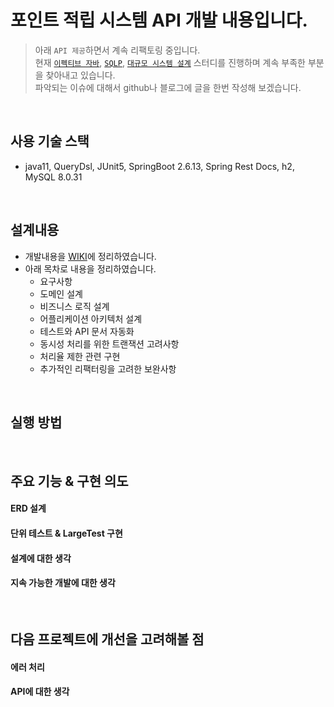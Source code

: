 # 포인트 적립 시스템 API 개발 내용입니다.

> 아래 `API 제공`하면서 계속 리팩토링 중입니다.  
> 현재 [`이펙티브 자바`](https://github.com/t0e8r1r4y/EffectiveJava), [`SQLP`](https://github.com/kmw8551/study/tree/main/oraclearch), [`대규모 시스템 설계`](https://github.com/t0e8r1r4y/SystemDesign) 스터디를 진행하며 계속 부족한 부분을 찾아내고 있습니다.   
> 파악되는 이슈에 대해서 github나 블로그에 글을 한번 작성해 보겠습니다.  

<br/>


## 사용 기술 스택
- java11, QueryDsl, JUnit5, SpringBoot 2.6.13, Spring Rest Docs, h2, MySQL 8.0.31


<br/>


## 설계내용
- 개발내용을 [WIKI](https://github.com/t0e8r1r4y/PointReserve/wiki)에 정리하였습니다.
- 아래 목차로 내용을 정리하였습니다.
    - 요구사항
    - 도메인 설계
    - 비즈니스 로직 설계
    - 어플리케이션 아키텍처 설계
    - 테스트와 API 문서 자동화
    - 동시성 처리를 위한 트랜잭션 고려사항
    - 처리율 제한 관련 구현
    - 추가적인 리팩터링을 고려한 보완사항


<br/>


## 실행 방법


<br/>

## 주요 기능 & 구현 의도

#### ERD 설계


#### 단위 테스트 & LargeTest 구현

#### 설계에 대한 생각


#### 지속 가능한 개발에 대한 생각


<br/>


## 다음 프로젝트에 개선을 고려해볼 점

#### 에러 처리

#### API에 대한 생각

